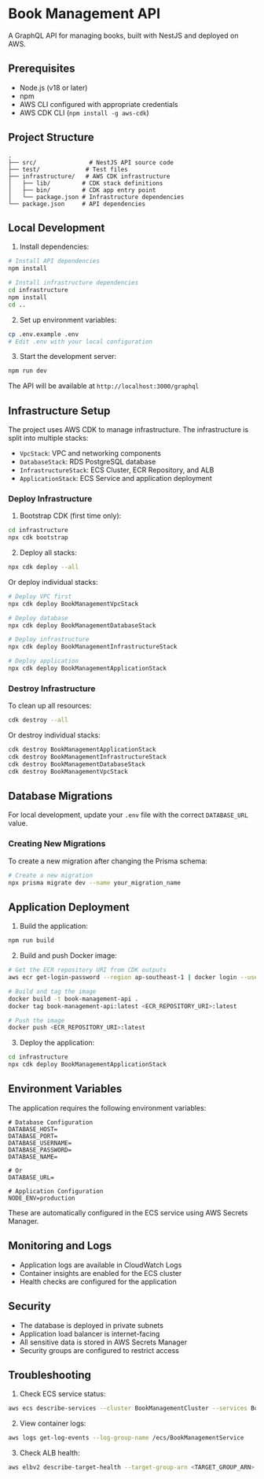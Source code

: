 # Book Management API

A GraphQL API for managing books, built with NestJS and deployed on AWS.

## Prerequisites

- Node.js (v18 or later)
- npm
- AWS CLI configured with appropriate credentials
- AWS CDK CLI (`npm install -g aws-cdk`)

## Project Structure

```
.
├── src/               # NestJS API source code
├── test/             # Test files
├── infrastructure/   # AWS CDK infrastructure
│   ├── lib/         # CDK stack definitions
│   ├── bin/         # CDK app entry point
│   └── package.json # Infrastructure dependencies
└── package.json     # API dependencies
```

## Local Development

1. Install dependencies:
```bash
# Install API dependencies
npm install

# Install infrastructure dependencies
cd infrastructure
npm install
cd ..
```

2. Set up environment variables:
```bash
cp .env.example .env
# Edit .env with your local configuration
```

3. Start the development server:
```bash
npm run dev
```

The API will be available at `http://localhost:3000/graphql`

## Infrastructure Setup

The project uses AWS CDK to manage infrastructure. The infrastructure is split into multiple stacks:

- `VpcStack`: VPC and networking components
- `DatabaseStack`: RDS PostgreSQL database
- `InfrastructureStack`: ECS Cluster, ECR Repository, and ALB
- `ApplicationStack`: ECS Service and application deployment

### Deploy Infrastructure

1. Bootstrap CDK (first time only):
```bash
cd infrastructure
npx cdk bootstrap
```

2. Deploy all stacks:
```bash
npx cdk deploy --all
```

Or deploy individual stacks:
```bash
# Deploy VPC first
npx cdk deploy BookManagementVpcStack

# Deploy database
npx cdk deploy BookManagementDatabaseStack

# Deploy infrastructure
npx cdk deploy BookManagementInfrastructureStack

# Deploy application
npx cdk deploy BookManagementApplicationStack
```

### Destroy Infrastructure

To clean up all resources:
```bash
cdk destroy --all
```

Or destroy individual stacks:
```bash
cdk destroy BookManagementApplicationStack
cdk destroy BookManagementInfrastructureStack
cdk destroy BookManagementDatabaseStack
cdk destroy BookManagementVpcStack
```

## Database Migrations

For local development, update your `.env` file with the correct `DATABASE_URL` value.

### Creating New Migrations

To create a new migration after changing the Prisma schema:

```bash
# Create a new migration
npx prisma migrate dev --name your_migration_name
```

## Application Deployment

1. Build the application:
```bash
npm run build
```

2. Build and push Docker image:
```bash
# Get the ECR repository URI from CDK outputs
aws ecr get-login-password --region ap-southeast-1 | docker login --username AWS --password-stdin <ECR_REPOSITORY_URI>

# Build and tag the image
docker build -t book-management-api .
docker tag book-management-api:latest <ECR_REPOSITORY_URI>:latest

# Push the image
docker push <ECR_REPOSITORY_URI>:latest
```

3. Deploy the application:
```bash
cd infrastructure
npx cdk deploy BookManagementApplicationStack
```

## Environment Variables

The application requires the following environment variables:

```env
# Database Configuration
DATABASE_HOST=
DATABASE_PORT=
DATABASE_USERNAME=
DATABASE_PASSWORD=
DATABASE_NAME=

# Or
DATABASE_URL=

# Application Configuration
NODE_ENV=production
```

These are automatically configured in the ECS service using AWS Secrets Manager.

## Monitoring and Logs

- Application logs are available in CloudWatch Logs
- Container insights are enabled for the ECS cluster
- Health checks are configured for the application

## Security

- The database is deployed in private subnets
- Application load balancer is internet-facing
- All sensitive data is stored in AWS Secrets Manager
- Security groups are configured to restrict access

## Troubleshooting

1. Check ECS service status:
```bash
aws ecs describe-services --cluster BookManagementCluster --services BookManagementService
```

2. View container logs:
```bash
aws logs get-log-events --log-group-name /ecs/BookManagementService
```

3. Check ALB health:
```bash
aws elbv2 describe-target-health --target-group-arn <TARGET_GROUP_ARN>
```
